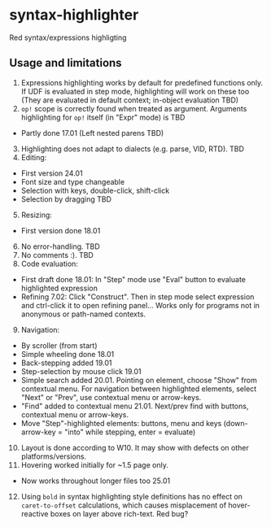 # syntax-highlighter
Red syntax/expressions highligting

## Usage and limitations
1. Expressions highlighting works by default for predefined functions only. If UDF is evaluated in step mode, highlighting will work on these too (They are evaluated in default context; in-object evaluation TBD)
2. `op!` scope is correctly found when treated as argument. Arguments highlighting for `op!` itself (in "Expr" mode) is TBD
  - Partly done 17.01 (Left nested parens TBD)
3. Highlighting does not adapt to dialects (e.g. parse, VID, RTD). TBD
4. Editing:
  - First version 24.01
  - Font size and type changeable
  - Selection with keys, double-click, shift-click
  - Selection by dragging TBD
5. Resizing:
  - First version done 18.01
6. No error-handling. TBD
7. No comments :). TBD
8. Code evaluation: 
  - First draft done 18.01: In "Step" mode use "Eval" button to evaluate highlighted expression
  - Refining 7.02: Click "Construct". Then in step mode select expression and ctrl-click it to open refining panel... Works only for programs not in anonymous or path-named contexts.
9. Navigation:
  - By scroller (from start)
  - Simple wheeling done 18.01
  - Back-stepping added 19.01
  - Step-selection by mouse click 19.01
  - Simple search added 20.01. Pointing on element, choose "Show" from contextual menu. For navigation between highlighted elements, select "Next" or "Prev", use contextual menu or arrow-keys.
  - "Find" added to contextual menu 21.01. Next/prev find with buttons, contextual menu or arrow-keys.
  - Move "Step"-highlighted elements: buttons, menu and keys (down-arrow-key = "into" while stepping, enter = evaluate) 
10. Layout is done according to W10. It may show with defects on other platforms/versions.
11. Hovering worked initially for ~1.5 page only.
  - Now works throughout longer files too 25.01
12. Using `bold` in syntax highlighting style definitions has no effect on `caret-to-offset` calculations, which causes misplacement of hover-reactive boxes on layer above rich-text. Red bug?
